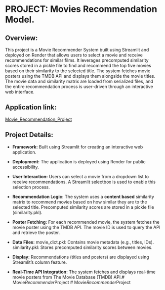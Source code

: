 # PROJECT:  Movies Recommendation Model.

## Overview:
This project is a Movie Recommender System built using Streamlit and deployed on Render that allows users to select a movie and receive recommendations for similar films. It leverages precomputed similarity scores stored in a pickle file to find and recommend the top five movies based on their similarity to the selected title. The system fetches movie posters using the TMDB API and displays them alongside the movie titles. The movie data and similarity matrix are loaded from serialized files, and the entire recommendation process is user-driven through an interactive web interface.

## Application link:
[Movie_Recommendation_Project]()

## Project Details:
- **Framework:**
 Built using Streamlit for creating an interactive web application.

- **Deployment:** 
The application is deployed using Render for public accessibility.

- **User Interaction:**
Users can select a movie from a dropdown list to receive recommendations.
A Streamlit selectbox is used to enable this selection process.

- **Recommendation Logic:**
The system uses a **content based** similarity matrix to recommend movies based on how similar they are to the selected title.
Precomputed similarity scores are stored in a pickle file (similarity.pkl).

- **Poster Fetching:**
For each recommended movie, the system fetches the movie poster using the TMDB API.
The movie ID is used to query the API and retrieve the poster.

- **Data Files:**
movie_dict.pkl: Contains movie metadata (e.g., titles, IDs).
similarity.pkl: Stores precomputed similarity scores between movies.

- **Display:**
Recommendations (titles and posters) are displayed using Streamlit’s column feature.

- **Real-Time API Integration:**
 The system fetches and displays real-time movie posters from The Movie Database (TMDB) API.#   M o v i e _ R e c o m m e n d e r _ P r o j e c t  
 #   M o v i e _ R e c o m m e n d e r _ P r o j e c t  
 
